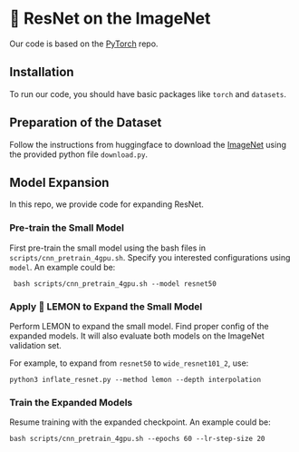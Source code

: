 # :lemon: ResNet on the ImageNet

Our code is based on the [PyTorch](https://github.com/pytorch/vision/blob/main/references/classification/train.py) repo.

## Installation

To run our code, you should have basic packages like `torch` and `datasets`.

## Preparation of the Dataset

Follow the instructions from huggingface to download the [ImageNet](https://huggingface.co/datasets/imagenet-1k) using the provided python file `download.py`.

## Model Expansion

In this repo, we provide code for expanding ResNet.

### Pre-train the Small Model

First pre-train the small model using the bash files in `scripts/cnn_pretrain_4gpu.sh`. Specify you interested configurations using `model`. An example could be:

```shell
 bash scripts/cnn_pretrain_4gpu.sh --model resnet50
```

### Apply :lemon: LEMON to Expand the Small Model

Perform LEMON to expand the small model. Find proper config of the expanded models. It will also evaluate both models on the ImageNet validation set.

For example, to expand from `resnet50` to `wide_resnet101_2`, use:

```shell
python3 inflate_resnet.py --method lemon --depth interpolation
```

### Train the Expanded Models

Resume training with the expanded checkpoint. An example could be:

```shell
bash scripts/cnn_pretrain_4gpu.sh --epochs 60 --lr-step-size 20
```
